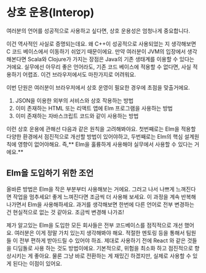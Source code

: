 # 상호 운용\(Interop\)

여러분의 언어를 성공적으로 사용하고 싶다면, 상호 운용성은 엄청나게 중요합니다.

이건 역사적인 사실로 증명되는데요. 왜 C++이 성공적으로 사용되었는 지 생각해보면 C 코드 베이스에서 이동하기 쉬었기 때문이에요. 만약 여러분이 JVM의 입장에서 생각해본다면 Scala와 Clojure가 가지는 장점은 Java의 기존 생태계를 이용할 수 있다는 거에요. 실무에선 아무리 좋은 언어라도, 기존 코드 베이스에 적용할 수 없다면, 사실 적용하기 어렵죠. 이건 브라우저에서도 마찬가지로 어려워요.

이번 단원은 여러분이 브라우저에서 상호 운영이 필요한 경우에 초점을 맞출거에요.

1. JSON을 이용한 외부의 서비스와 상호 작용하는 방법
2. 이미 존재하는 HTML 또는 리액트 앱에 Elm 프로그램을 사용하는 방법
3. 이미 존재하는 자바스크립트 코드와 같이 사용하는 방법

이런 상호 운용에 관해선 다음과 같은 원칙을 고려해봐야요. 첫번째로는 Elm을 적용할 다양한 환경에서 점진적으로 개선할 방법이 있어야하고, 두번째로는 Elm의 핵심 설계원칙에 영향이 없어야해요. 즉,** Elm을 훌륭하게 사용해야 실무에서 사용할 수 있다는 거에요.**

## Elm을 도입하기 위한 조언

올바른 방법은 Elm을 작은 부분부터 사용해보는 거에요. 그러고 나서 나쁘게 느껴진다면 작업을 멈추세요! 좋게 느껴진다면 조금씩 더 사용해 보세요. 이 과정을 계속 반복해나가면서 Elm을 사용해하세요. 과거를 생각해보면 한번에 다른 언어로 전부 변경하는 건 현실적으로 없는 것 같아요. 조금씩 변경해 나가죠!

제가 알고있는 Elm을 도입한 모든 회사들은 전부 코드베이스를 점직적으로 개선 했어요. 여러분은 이게 정말 가치 있는지 생각해봐야 해요. 적절한 멘토링 등을 통해서 팀원들 이 전부 편하게 받아드릴 수 있어야 하죠. 제대로 사용하기 전에 React 와 같은 것들을 디딤돌로 사용 하는 것도 방법이에요. 기본적으로, 위험을 최소화 하고 점진적으로 향상시키는 게 좋아요. 물론 그냥 바로 전환하는 게 재밌긴 하겠지만, 실제로 사용할 수 있게 된다는 이점이 있어요.

